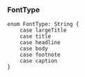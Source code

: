 ### FontType
```
enum FontType: String {
	case largeTitle
	case title
	case headline
	case body
	case footnote
	case caption
}
```

